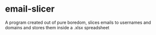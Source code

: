 # email-slicer
A program created out of pure boredom, slices emails to usernames and domains and stores them inside a .xlsx spreadsheet
